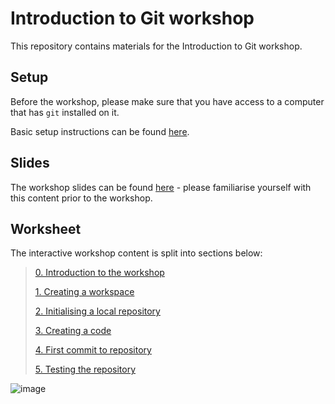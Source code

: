 # Introduction to Git workshop

This repository contains materials for the Introduction to Git workshop.

## Setup

Before the workshop, please make sure that you have access to a computer that has `git` installed on it. 

Basic setup instructions can be found [here](./GitSETUP.md).

## Slides

The workshop slides can be found [here](./LIFE748_Intro_to_Git.pdf) - please familiarise yourself with this content prior to the workshop.

## Worksheet

The interactive workshop content is split into sections below:
> [0. Introduction to the workshop](./0.Intro.md)
> 
> [1. Creating a workspace](./1.Workspace.md)
>
> [2. Initialising a local repository](./2_Initialising_local_repository.md)
>
> [3. Creating a code](./3_Create_code.md)
>
> [4. First commit to repository](./4_First_commit.md)
>
> [5. Testing the repository](./5_Testing_the_repo.md)
>
> 

![image](https://github.com/user-attachments/assets/6b66ad50-8279-4f44-8f29-e298a4516170)
